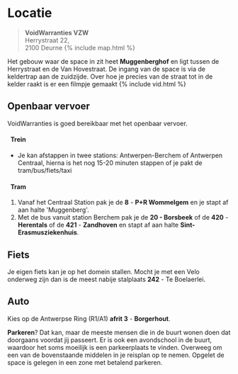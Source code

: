 # Locatie
  
> **VoidWarranties VZW**  
Herrystraat 22,  
2100 Deurne
{% include map.html %}

Het gebouw waar de space in zit heet **Muggenberghof** en ligt tussen de Herrystraat en de Van Hovestraat. De ingang van de space is via de keldertrap aan de zuidzijde. 
Over hoe je precies van de straat tot in de kelder raakt is er een filmpje gemaakt
{% include vid.html %}

## Openbaar vervoer
VoidWarranties is goed bereikbaar met het openbaar vervoer. 
#### &ensp;Trein
- Je kan afstappen in twee stations: Antwerpen-Berchem of Antwerpen Centraal, hierna is het nog 15-20 minuten stappen of je pakt de tram/bus/fiets/taxi

#### &ensp;Tram
1. Vanaf het Centraal Station pak je de **8** - **P+R Wommelgem** en je stapt af aan halte 'Muggenberg'.
1. Met de bus vanuit station Berchem pak je de **20 - Borsbeek** of de **420** - **Herentals** of de **421** - **Zandhoven** en stapt af aan halte **Sint-Erasmusziekenhuis**.

## Fiets
Je eigen fiets kan je op het domein stallen. Mocht je met een Velo onderweg zijn dan is de meest nabije stalplaats **242** - Te Boelaerlei.

## Auto
Kies op de Antwerpse Ring (R1/A1) **afrit 3** - **Borgerhout**.

**Parkeren**? Dat kan, maar de meeste mensen die in de buurt wonen doen dat doorgaans voordat jij passeert. Er is ook een avondschool in de buurt, waardoor het soms moeilijk is een parkeerplaats te vinden. Overweeg om een van de bovenstaande middelen in je reisplan op te nemen. Opgelet de space is gelegen in een zone met betalend parkeren.

